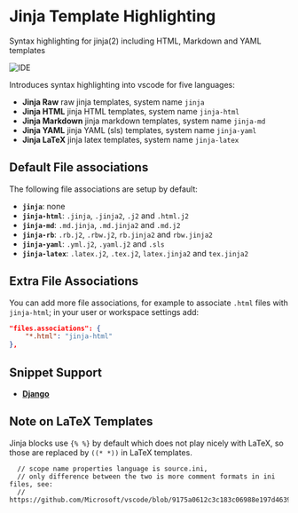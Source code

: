 # Jinja Template Highlighting

Syntax highlighting for jinja(2) including HTML, Markdown and YAML templates

![IDE](https://raw.githubusercontent.com/samuelcolvin/jinjahtml-vscode/master/screenshot.png)

Introduces syntax highlighting into vscode for five languages:

* **Jinja Raw** raw jinja templates, system name `jinja`
* **Jinja HTML** jinja HTML templates, system name `jinja-html`
* **Jinja Markdown** jinja markdown templates, system name `jinja-md`
* **Jinja YAML** jinja YAML (sls) templates, system name `jinja-yaml`
* **Jinja LaTeX** jinja latex templates, system name `jinja-latex`

## Default File associations

The following file associations are setup by default:

* **`jinja`**: none
* **`jinja-html`**: `.jinja`, `.jinja2`, `.j2` and `.html.j2`
* **`jinja-md`**: `.md.jinja`, `.md.jinja2` and `.md.j2`
* **`jinja-rb`**: `.rb.j2`, `.rbw.j2`, `rb.jinja2` and `rbw.jinja2`
* **`jinja-yaml`**: `.yml.j2`, `.yaml.j2` and `.sls`
* **`jinja-latex`**: `.latex.j2`, `.tex.j2`, `latex.jinja2` and `tex.jinja2`

## Extra File Associations

You can add more file associations, for example to associate `.html` files with `jinja-html`;
in your user or workspace settings add:

```json
"files.associations": {
    "*.html": "jinja-html"
},
```

## Snippet Support

* **[Django](https://github.com/vscode-django/vscode-django)**

## Note on LaTeX Templates

Jinja blocks use `{% %}` by default which does not play nicely with LaTeX, so those are replaced by `((* *))` in LaTeX templates.


      // scope name properties language is source.ini,
      // only difference between the two is more comment formats in ini files, see:
      // https://github.com/Microsoft/vscode/blob/9175a0612c3c183c06988e197d4639d4b5b0742d/extensions/ini/package.json#L31
